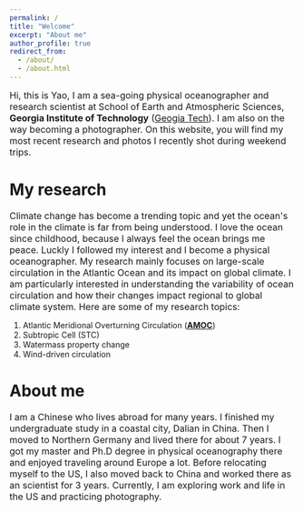 ```yaml
---
permalink: /
title: "Welcome"
excerpt: "About me"
author_profile: true
redirect_from: 
  - /about/
  - /about.html
---
```


<span style="font-size:16px; text-align: justify;">Hi, this is Yao, I am a sea-going physical oceanographer and research scientist at School of Earth and Atmospheric Sciences, <span style="font-weight:bold">Georgia Institute of Technology</span> (<a href="https://eas.gatech.edu//">Geogia Tech</a>). I am also on the way becoming a photographer. On this website, you will find my most recent research and photos I recently shot during weekend trips.</span>

My research
======
<span style="font-size:16px; text-align: justify;">Climate change has become a trending topic and yet the ocean's role in the climate is far from being understood. I love the ocean since childhood, because I always feel the ocean brings me peace. Luckly I followed my interest and I become a physical oceanographer. My research mainly focuses on large-scale circulation in the Atlantic Ocean and its impact on global climate. I am particularly interested in understanding the variability of ocean circulation and how their changes impact regional to global climate system. Here are some of my research topics:</span>
1. Atlantic Meridional Overturning Circulation (<span style="font-weight:bold"><a href="https://www.science.org/doi/10.1126/sciadv.abc7836">AMOC</a></span>) 
2. Subtropic Cell (STC)
3. Watermass property change
4. Wind-driven circulation

About me
======
<span style="font-size:16px; text-align: justify;">I am a Chinese who lives abroad for many years. I finished my undergraduate study in a coastal city, Dalian in China. Then I moved to Northern Germany and lived there for about 7 years. I got my master and Ph.D degree in physical oceanography there and enjoyed traveling around Europe a lot. Before relocating myself to the US, I also moved back to China and worked there as an scientist for 3 years. Currently, I am exploring work and life in the US and practicing photography.</span>
